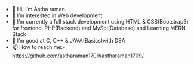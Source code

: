 - 👋 Hi, I’m Astha raman
- 👀 I’m interested in Web development
- 🌱 I’m currently a full stack development using HTML & CSS(Bootstrap3) for frontend, PHP(Backend) and MySql(Database) and Learning MERN Stack
- 💞️ I’m good at C, C++ & JAVA(Basics)with DSA
- 📫 How to reach me:-https://github.com/astharaman1709/astharaman1709/

<!---
astharaman1709/astharaman1709 is a ✨ special ✨ repository because its `README.md` (this file) appears on your GitHub profile.
You can click the Preview link to take a look at your changes.
--->
